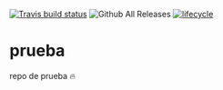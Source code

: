 [![Travis build status](https://travis-ci.org/fhernanb/prueba.svg?branch=master)](https://travis-ci.org/fhernanb/prueba)
![Github All Releases](https://img.shields.io/github/downloads/prueba/prueba/total.svg)
[![lifecycle](https://img.shields.io/badge/lifecycle-maturing-blue.svg)](https://www.tidyverse.org/lifecycle/#maturing)

# prueba
repo de prueba :fire:

